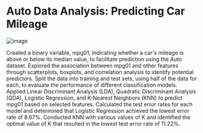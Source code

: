 # Auto Data Analysis: Predicting Car Mileage
![image](https://github.com/phanee16/deeplearning_1/assets/47351536/6e644d99-37b3-424d-8580-f19419ec0e66)

Created a binary variable, mpg01, indicating whether a car's mileage is above or below its median value, to facilitate prediction using the Auto dataset.
Explored the association between mpg01 and other features through scatterplots, boxplots, and correlation analysis to identify potential predictors.
Split the data into training and test sets, using half of the data for each, to evaluate the performance of different classification models.
Applied Linear Discriminant Analysis (LDA), Quadratic Discriminant Analysis (QDA), Logistic Regression, and K-Nearest Neighbors (KNN) to predict mpg01 based on selected features.
Calculated the test error rates for each model and determined that Logistic Regression achieved the lowest error rate of 8.67%.
Conducted KNN with various values of K and identified the optimal value of K that resulted in the lowest test error rate of 11.22%.
